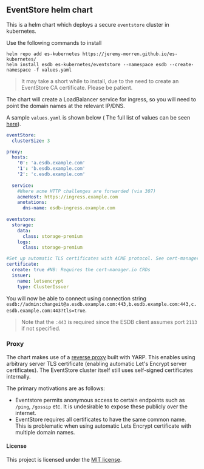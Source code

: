 ## EventStore helm chart

This is a helm chart which deploys a secure `eventstore` cluster in kubernetes.

Use the following commands to install

```shell
helm repo add es-kubernetes https://jeremy-morren.github.io/es-kubernetes/
helm install esdb es-kubernetes/eventstore --namespace esdb --create-namespace -f values.yaml
```

> It may take a short while to install, due to the need to create an EventStore CA certificate. Please be patient.

The chart will create a LoadBalancer service for ingress, so you will need to point the domain names at the relevant IP/DNS.

A sample `values.yaml` is shown below (
The full list of values can be seen [here](/chart/values.yaml)).

```yaml
eventStore:
  clusterSize: 3

proxy:
  hosts:
    '0': 'a.esdb.example.com'
    '1': 'b.esdb.example.com'
    '2': 'c.esdb.example.com'
    
  service:
    #Where acme HTTP challenges are forwarded (via 307)
    acmeHost: https://ingress.example.com
    anotations:
      dns-name: esdb-ingress.example.com
 
eventstore:
  storage:
    data:
      class: storage-premium
    logs:
      class: storage-premium

#Set up automatic TLS certificates with ACME protocol. See cert-manager.io
certificate:
  create: true #NB: Requires the cert-manager.io CRDs
  issuer:
    name: letsencrypt
    type: ClusterIssuer
```

You will now be able to connect using connection string `esdb://admin:changeit@a.esdb.example.com:443,b.esdb.example.com:443,c.esdb.example.com:443?tls=true`. 

> Note that the `:443` is required since the ESDB client assumes port `2113` if not specified.


### Proxy
The chart makes use of a [reverse proxy](/EventStoreProxy) built with YARP.  This enables using arbitrary server TLS certificate (enabling automatic Let's Encrypt server certificates). The EventStore cluster itself still uses self-signed certificates internally.

The primary motivations are as follows:
- Eventstore permits anonymous access to certain endpoints such as `/ping`, `/gossip` etc.  It is undesirable to expose these publicly over the internet.
- EventStore requires all certificates to have the same common name. This is problematic when using automatic Lets Encrypt certificate with multiple domain names.

#### License
This project is licensed under the [MIT license](/LICENSE).